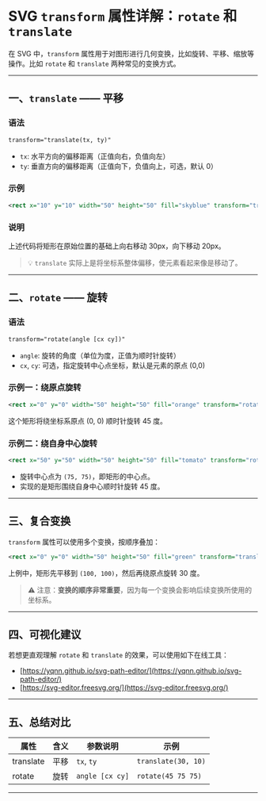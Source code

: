 # SVG `transform` 属性详解：`rotate` 和 `translate`

在 SVG 中，`transform` 属性用于对图形进行几何变换，比如旋转、平移、缩放等操作。比如 `rotate` 和 `translate` 两种常见的变换方式。

---

## 一、`translate` —— 平移

### 语法

```svg
transform="translate(tx, ty)"
```

* `tx`: 水平方向的偏移距离（正值向右，负值向左）
* `ty`: 垂直方向的偏移距离（正值向下，负值向上，可选，默认 0）

### 示例

```xml
<rect x="10" y="10" width="50" height="50" fill="skyblue" transform="translate(30, 20)" />
```

### 说明

上述代码将矩形在原始位置的基础上向右移动 30px，向下移动 20px。

> 💡 `translate` 实际上是将坐标系整体偏移，使元素看起来像是移动了。

---

## 二、`rotate` —— 旋转

### 语法

```svg
transform="rotate(angle [cx cy])"
```

* `angle`: 旋转的角度（单位为度，正值为顺时针旋转）
* `cx`, `cy`: 可选，指定旋转中心点坐标，默认是元素的原点 (0,0)

### 示例一：绕原点旋转

```xml
<rect x="0" y="0" width="50" height="50" fill="orange" transform="rotate(45)" />
```

这个矩形将绕坐标系原点 (0, 0) 顺时针旋转 45 度。

### 示例二：绕自身中心旋转

```xml
<rect x="50" y="50" width="50" height="50" fill="tomato" transform="rotate(45 75 75)" />
```

* 旋转中心点为 `(75, 75)`，即矩形的中心点。
* 实现的是矩形围绕自身中心顺时针旋转 45 度。

---

## 三、复合变换

`transform` 属性可以使用多个变换，按顺序叠加：

```xml
<rect x="0" y="0" width="50" height="50" fill="green" transform="translate(100, 100) rotate(30)" />
```

上例中，矩形先平移到 `(100, 100)`，然后再绕原点旋转 30 度。

> ⚠️ 注意：**变换的顺序非常重要**，因为每一个变换会影响后续变换所使用的坐标系。

---

## 四、可视化建议

若想更直观理解 `rotate` 和 `translate` 的效果，可以使用如下在线工具：

* [https://yqnn.github.io/svg-path-editor/](https://yqnn.github.io/svg-path-editor/)
* [https://svg-editor.freesvg.org/](https://svg-editor.freesvg.org/)

---

## 五、总结对比

| 属性        | 含义 | 参数说明            | 示例                  |
| --------- | -- | --------------- | ------------------- |
| translate | 平移 | `tx`, `ty`      | `translate(30, 10)` |
| rotate    | 旋转 | `angle [cx cy]` | `rotate(45 75 75)`  |

---


